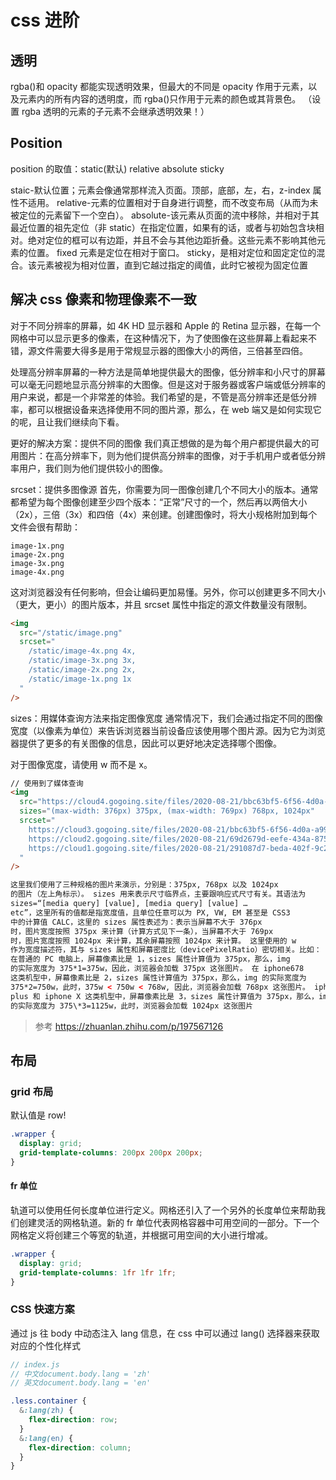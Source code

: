 # css 进阶

## 透明

rgba()和 opacity 都能实现透明效果，但最大的不同是 opacity 作用于元素，以及元素内的所有内容的透明度，而 rgba()只作用于元素的颜色或其背景色。 （设置 rgba 透明的元素的子元素不会继承透明效果！）

## Position

position 的取值：static(默认) relative absolute sticky

staic-默认位置；元素会像通常那样流入页面。顶部，底部，左，右，z-index 属性不适用。
relative-元素的位置相对于自身进行调整，而不改变布局（从而为未被定位的元素留下一个空白）。
absolute-该元素从页面的流中移除，并相对于其最近位置的祖先定位（非 static）在指定位置，如果有的话，或者与初始包含块相对。绝对定位的框可以有边距，并且不会与其他边距折叠。这些元素不影响其他元素的位置。
fixed 元素是定位在相对于窗口。
sticky，是相对定位和固定定位的混合。该元素被视为相对位置，直到它越过指定的阈值，此时它被视为固定位置

## 解决 css 像素和物理像素不一致

对于不同分辨率的屏幕，如 4K HD 显示器和 Apple 的 Retina 显示器，在每一个网格中可以显示更多的像素，在这种情况下，为了使图像在这些屏幕上看起来不错，源文件需要大得多是用于常规显示器的图像大小的两倍，三倍甚至四倍。

处理高分辨率屏幕的一种方法是简单地提供最大的图像，低分辨率和小尺寸的屏幕可以毫无问题地显示高分辨率的大图像。但是这对于服务器或客户端或低分辨率的用户来说，都是一个非常差的体验。我们希望的是，不管是高分辨率还是低分辨率，都可以根据设备来选择使用不同的图片源，那么，在 web 端又是如何实现它的呢，且让我们继续向下看。

更好的解决方案：提供不同的图像
我们真正想做的是为每个用户都提供最大的可用图片：在高分辨率下，则为他们提供高分辨率的图像，对于手机用户或者低分辨率用户，我们则为他们提供较小的图像。

srcset：提供多图像源
首先，你需要为同一图像创建几个不同大小的版本。通常都希望为每个图像创建至少四个版本：“正常”尺寸的一个，然后再以两倍大小（2x），三倍（3x）和四倍（4x）来创建。创建图像时，将大小规格附加到每个文件会很有帮助：

```
image-1x.png
image-2x.png
image-3x.png
image-4x.png
```

这对浏览器没有任何影响，但会让编码更加易懂。另外，你可以创建更多不同大小（更大，更小）的图片版本，并且 srcset 属性中指定的源文件数量没有限制。

```html
<img
  src="/static/image.png"
  srcset="
    /static/image-4x.png 4x,
    /static/image-3x.png 3x,
    /static/image-2x.png 2x,
    /static/image-1x.png 1x
  "
/>
```

sizes：用媒体查询方法来指定图像宽度
通常情况下，我们会通过指定不同的图像宽度（以像素为单位）来告诉浏览器当前设备应该使用哪个图片源。因为它为浏览器提供了更多的有关图像的信息，因此可以更好地决定选择哪个图像。

对于图像宽度，请使用 w 而不是 x。

```html
// 使用到了媒体查询
<img
  src="https://cloud4.gogoing.site/files/2020-08-21/bbc63bf5-6f56-4d0a-a996-72fff804725c.png"
  sizes="(max-width: 376px) 375px, (max-width: 769px) 768px, 1024px"
  srcset="
    https://cloud3.gogoing.site/files/2020-08-21/bbc63bf5-6f56-4d0a-a996-72fff804725c.png  375w,
    https://cloud2.gogoing.site/files/2020-08-21/69d2679d-eefe-434a-8755-7f8b09166bf3.png  768w,
    https://cloud1.gogoing.site/files/2020-08-21/291087d7-beda-402f-9c28-b23e71beb32e.png 1024w
  "
/>

这里我们使用了三种规格的图片来演示，分别是：375px, 768px 以及 1024px
的图片（左上角标示）。 sizes 用来表示尺寸临界点，主要跟响应式尺寸有关。其语法为
sizes=“[media query] [value], [media query] [value] …
etc”，这里所有的值都是指宽度值，且单位任意可以为 PX, VW, EM 甚至是 CSS3
中的计算值 CALC，这里的 sizes 属性表述为：表示当屏幕不大于 376px
时，图片宽度按照 375px 来计算（计算方式见下一条），当屏幕不大于 769px
时，图片宽度按照 1024px 来计算，其余屏幕按照 1024px 来计算。 这里使用的 w
作为宽度描述符，其与 sizes 属性和屏幕密度比（devicePixelRatio）密切相关。比如：
在普通的 PC 电脑上，屏幕像素比是 1，sizes 属性计算值为 375px，那么，img
的实际宽度为 375*1=375w，因此，浏览器会加载 375px 这张图片。 在 iphone678
这类机型中，屏幕像素比是 2，sizes 属性计算值为 375px，那么，img 的实际宽度为
375*2=750w，此时，375w < 750w < 768w, 因此，浏览器会加载 768px 这张图片。 iphone
plus 和 iphone X 这类机型中，屏幕像素比是 3，sizes 属性计算值为 375px，那么，img
的实际宽度为 375\*3=1125w，此时，浏览器会加载 1024px 这张图片
```

> 参考 https://zhuanlan.zhihu.com/p/197567126

## 布局

### grid 布局

默认值是 row!

```css
.wrapper {
  display: grid;
  grid-template-columns: 200px 200px 200px;
}
```

#### fr 单位

轨道可以使用任何长度单位进行定义。网格还引入了一个另外的长度单位来帮助我们创建灵活的网格轨道。新的 fr 单位代表网格容器中可用空间的一部分。下一个网格定义将创建三个等宽的轨道，并根据可用空间的大小进行增减。

```css
.wrapper {
  display: grid;
  grid-template-columns: 1fr 1fr 1fr;
}
```

### CSS 快速方案

通过 js 往 body 中动态注入 lang 信息，在 css 中可以通过 lang() 选择器来获取对应的个性化样式

```js
// index.js
// 中文document.body.lang = 'zh'
// 英文document.body.lang = 'en'
```

```css
.less.container {
  &:lang(zh) {
    flex-direction: row;
  }
  &:lang(en) {
    flex-direction: column;
  }
}
```
